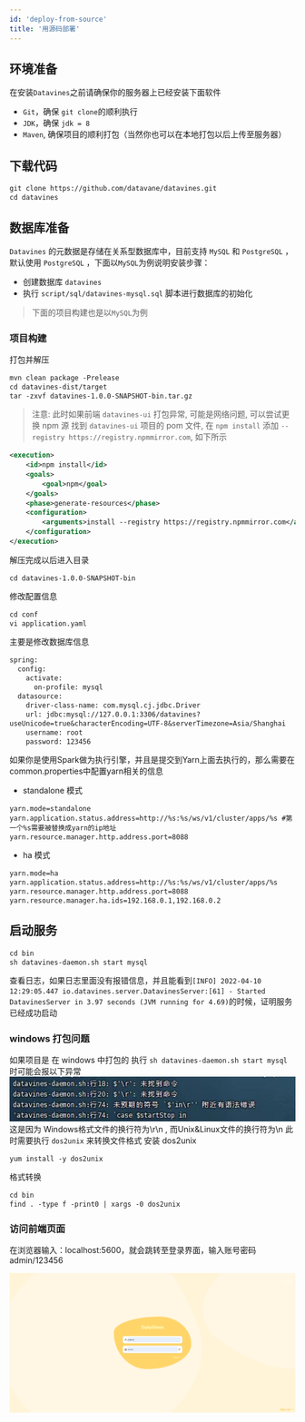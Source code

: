 ```yaml
---
id: 'deploy-from-source'
title: '用源码部署'
---
```


## 环境准备

在安装`Datavines`之前请确保你的服务器上已经安装下面软件
- `Git`，确保 `git clone`的顺利执行
- `JDK`，确保 `jdk = 8`
- `Maven`, 确保项目的顺利打包（当然你也可以在本地打包以后上传至服务器）

## 下载代码
```shell
git clone https://github.com/datavane/datavines.git
cd datavines
```

## 数据库准备
`Datavines` 的元数据是存储在关系型数据库中，目前支持 `MySQL` 和 `PostgreSQL` ，默认使用 `PostgreSQL` ，下面以`MySQL`为例说明安装步骤：
- 创建数据库 `datavines`
- 执行 `script/sql/datavines-mysql.sql` 脚本进行数据库的初始化

> 下面的项目构建也是以`MySQL`为例


### 项目构建

打包并解压

```shell
mvn clean package -Prelease
cd datavines-dist/target
tar -zxvf datavines-1.0.0-SNAPSHOT-bin.tar.gz
```

> 注意: 此时如果前端 `datavines-ui` 打包异常, 可能是网络问题, 可以尝试更换 npm 源
找到 `datavines-ui` 项目的 pom 文件, 在 `npm install`  添加 `--registry https://registry.npmmirror.com`, 如下所示
```xml
<execution>
    <id>npm install</id>
    <goals>
        <goal>npm</goal>
    </goals>
    <phase>generate-resources</phase>
    <configuration>
        <arguments>install --registry https://registry.npmmirror.com</arguments>
    </configuration>
</execution>
```

解压完成以后进入目录
```
cd datavines-1.0.0-SNAPSHOT-bin
```
修改配置信息
```
cd conf
vi application.yaml
```
主要是修改数据库信息
```
spring:
  config:
    activate:
      on-profile: mysql
  datasource:
    driver-class-name: com.mysql.cj.jdbc.Driver
    url: jdbc:mysql://127.0.0.1:3306/datavines?useUnicode=true&characterEncoding=UTF-8&serverTimezone=Asia/Shanghai
    username: root
    password: 123456
```
如果你是使用Spark做为执行引擎，并且是提交到Yarn上面去执行的，那么需要在common.properties中配置yarn相关的信息
- standalone 模式
```
yarn.mode=standalone
yarn.application.status.address=http://%s:%s/ws/v1/cluster/apps/%s #第一个%s需要被替换成yarn的ip地址
yarn.resource.manager.http.address.port=8088
```
- ha 模式
```
yarn.mode=ha
yarn.application.status.address=http://%s:%s/ws/v1/cluster/apps/%s
yarn.resource.manager.http.address.port=8088
yarn.resource.manager.ha.ids=192.168.0.1,192.168.0.2
```

## 启动服务

```
cd bin
sh datavines-daemon.sh start mysql
```

查看日志，如果日志里面没有报错信息，并且能看到`[INFO] 2022-04-10 12:29:05.447 io.datavines.server.DatavinesServer:[61] - Started DatavinesServer in 3.97 seconds (JVM running for 4.69)`的时候，证明服务已经成功启动

### windows 打包问题
如果项目是 在 windows 中打包的 执行 `sh datavines-daemon.sh start mysql` 时可能会报以下异常
![windows打包问题](/doc/image/windows_package_script_error.png)
这是因为 Windows格式文件的换行符为\r\n , 而Unix&Linux文件的换行符为\n
此时需要执行 `dos2unix` 来转换文件格式
安装 dos2unix
```shell
yum install -y dos2unix
```
格式转换
```shell
cd bin
find . -type f -print0 | xargs -0 dos2unix
```


### 访问前端页面
在浏览器输入：localhost:5600，就会跳转至登录界面，输入账号密码 admin/123456

![Datavines架构图](/doc/image/login.png)





